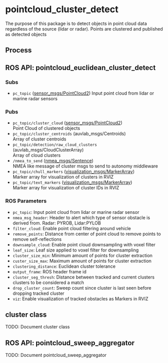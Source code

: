 # pointcloud_cluster_detect
The purpose of this package is to detect objects in point cloud data regardless of the source (lidar or radar). Points are clustered and published as detected objects

## Process

## ROS API: pointcloud_euclidean_cluster_detect

### Subs
* `pc_topic` ([sensor_msgs/PointCloud2](http://docs.ros.org/en/melodic/api/sensor_msgs/html/msg/PointCloud2.html))
Input point cloud from lidar or marine radar sensors

### Pubs

* `pc_topic/cluster_cloud` ([sensor_msgs/PointCloud2](http://docs.ros.org/en/melodic/api/sensor_msgs/html/msg/PointCloud2.html))  
Point Cloud of clustered objects
* `pc_topic/cluster_centroids` (auvlab_msgs/Centroids)  
Array of cluster centroids
* `pc_topic/detection/raw_cloud_clusters` (auvlab_msgs/CloudClusterArray)  
Array of cloud clusters
* `/nmea_to_send` ([nmea_msgs/Sentence](http://docs.ros.org/en/noetic/api/nmea_msgs/html/msg/Sentence.html))  
NMEA like message of cluster msgs to send to autonomy middleware
* `pc_topic/chull_markers` ([visualization_msgs/MarkerArray](http://docs.ros.org/en/noetic/api/visualization_msgs/html/msg/MarkerArray.html))  
Marker array for visualization of clusters in RVIZ
* `pc_topic/text_markers` ([visualization_msgs/MarkerArray](http://docs.ros.org/en/noetic/api/visualization_msgs/html/msg/MarkerArray.html))  
Marker array for visualization of cluster IDs in RVIZ

### ROS Parameters

* `pc_topic`: Input point cloud from lidar or marine radar sensor
* `nmea_msg_header`: Header to alert which type of sensor obstacle is derived from. Radar: PYROB, Lidar:PYLOB
* `filter_cloud`: Enable point cloud filtering around vehicle
* `remove_points`: Distance from center of point cloud to remove points to remove self-reflections
* `downsample_cloud`: Enable point cloud downsampling with voxel filter
* `leaf_size`: Leaf size applied to voxel filter for downsampling
* `cluster_size_min`: Minimum amount of points for cluster extraction
* `custer_size_max`: Maximum amount of points for cluster extraction
* `clustering_distance`: Euclidean cluster tolerance
* `output_frame`: ROS header frame id
* `cluster_seg_thresh`: Distance between tracked and current clusters clusters to be considered a match
* `drop_cluster_count`: Sweep count since cluster is last seen before dropping tracked cluster
* `viz`: Enable visualization of tracked obstacles as Markers in RVIZ

## cluster class
TODO: Document cluster class

## ROS API: pointcloud_sweep_aggregator
TODO: Document pointcloud_sweep_aggregator
